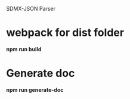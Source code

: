 SDMX-JSON Parser

# webpack for dist folder

**npm run build**

# Generate doc

**npm run generate-doc**

